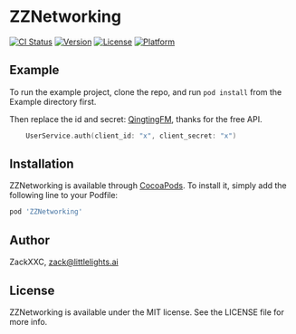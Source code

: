 # ZZNetworking

[![CI Status](https://img.shields.io/travis/ZackXXC/ZZNetworking.svg?style=flat)](https://travis-ci.org/LittleChuan/ZZNetworking)
[![Version](https://img.shields.io/cocoapods/v/ZZNetworking.svg?style=flat)](https://cocoapods.org/pods/ZZNetworking)
[![License](https://img.shields.io/cocoapods/l/ZZNetworking.svg?style=flat)](https://cocoapods.org/pods/ZZNetworking)
[![Platform](https://img.shields.io/cocoapods/p/ZZNetworking.svg?style=flat)](https://cocoapods.org/pods/ZZNetworking)

## Example

To run the example project, clone the repo, and run `pod install` from the Example directory first.

Then replace the id and secret: [QingtingFM](https://open.qingting.fm/documents/124), thanks for the free API.

``` swift
    UserService.auth(client_id: "x", client_secret: "x")
```

## Installation

ZZNetworking is available through [CocoaPods](https://cocoapods.org). To install
it, simply add the following line to your Podfile:

```ruby
pod 'ZZNetworking'
```

## Author

ZackXXC, zack@littlelights.ai

## License

ZZNetworking is available under the MIT license. See the LICENSE file for more info.
